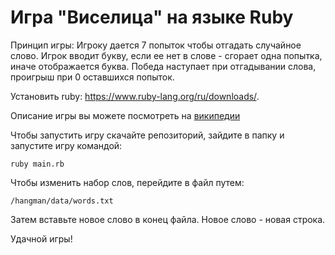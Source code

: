 # Игра "Виселица" на языке Ruby

Принцип игры:
Игроку дается 7 попыток чтобы отгадать случайное слово. Игрок вводит букву, если ее нет в слове - сгорает одна попытка, иначе отображается буква. Победа наступает при отгадывании слова, проигрыш при 0 оставшихся попыток.

Установить ruby: https://www.ruby-lang.org/ru/downloads/.

Описание игры вы можете посмотреть на [википедии](https://ru.wikipedia.org/wiki/%D0%92%D0%B8%D1%81%D0%B5%D0%BB%D0%B8%D1%86%D0%B0_%28%D0%B8%D0%B3%D1%80%D0%B0%29)

Чтобы запустить игру скачайте репозиторий, зайдите в папку и запустите игру командой:
```
ruby main.rb
```

Чтобы изменить набор слов, перейдите в файл путем:
```
/hangman/data/words.txt
```
Затем вставьте новое слово в конец файла. Новое слово - новая строка.

Удачной игры!